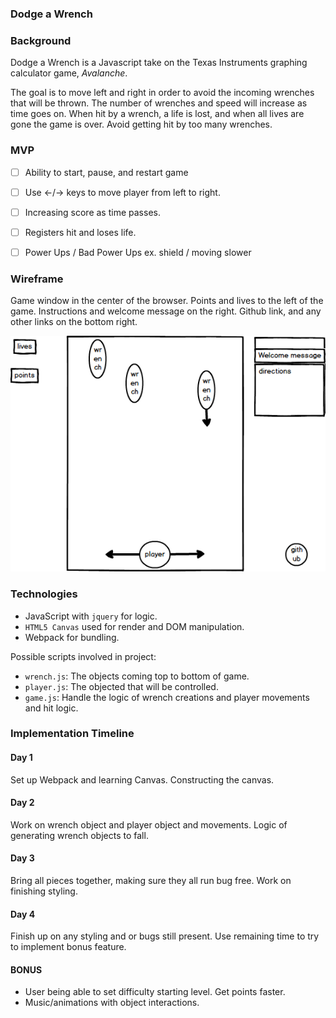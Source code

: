 ### Dodge a Wrench


### Background

Dodge a Wrench is a Javascript take on the Texas Instruments graphing calculator game, *Avalanche*.

The goal is to move left and right in order to avoid the incoming wrenches that will be thrown. The number of wrenches and speed will increase as time goes on.  When hit by a wrench, a life is lost, and when all lives are gone the game is over. Avoid getting hit by too many wrenches.

### MVP

- [ ] Ability to start, pause, and restart game
- [ ] Use &#8592;/&#8594; keys to move player from left to right.
- [ ] Increasing score as time passes.
- [ ] Registers hit and loses life.
- [ ] Power Ups / Bad Power Ups ex. shield / moving slower


### Wireframe

Game window in the center of the browser. Points and lives to the left of the game. Instructions and welcome message on the right. Github link, and any other links on the bottom right.

![wireframe](wireframe_ui.png)

### Technologies
- JavaScript with `jquery` for logic.
- `HTML5 Canvas` used for render and DOM manipulation.
- Webpack for bundling.

Possible scripts involved in project:
- `wrench.js`: The objects coming top to bottom of game.
- `player.js`: The objected that will be controlled.
- `game.js`: Handle the logic of wrench creations and player movements and hit logic.

### Implementation Timeline
#### Day 1

Set up Webpack and learning Canvas. Constructing the canvas.

#### Day 2

Work on wrench object and player object and movements.  Logic of generating wrench objects to fall.

#### Day 3

Bring all pieces together, making sure they all run bug free. Work on finishing styling.

#### Day 4

Finish up on any styling and or bugs still present. Use remaining time to try to implement bonus feature.

#### BONUS
- User being able to set difficulty starting level. Get points faster.
- Music/animations with object interactions.
